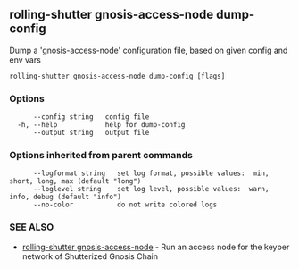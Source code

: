 ## rolling-shutter gnosis-access-node dump-config

Dump a 'gnosis-access-node' configuration file, based on given config and env vars

```
rolling-shutter gnosis-access-node dump-config [flags]
```

### Options

```
      --config string   config file
  -h, --help            help for dump-config
      --output string   output file
```

### Options inherited from parent commands

```
      --logformat string   set log format, possible values:  min, short, long, max (default "long")
      --loglevel string    set log level, possible values:  warn, info, debug (default "info")
      --no-color           do not write colored logs
```

### SEE ALSO

* [rolling-shutter gnosis-access-node](rolling-shutter_gnosis-access-node.md)	 - Run an access node for the keyper network of Shutterized Gnosis Chain

